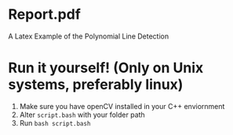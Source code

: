 # Report.pdf

A Latex Example of the Polynomial Line Detection 

# Run it yourself! (Only on Unix systems, preferably linux)

1) Make sure you have openCV installed in your C++ enviornment
2) Alter `script.bash` with your folder path
3) Run `bash script.bash`
